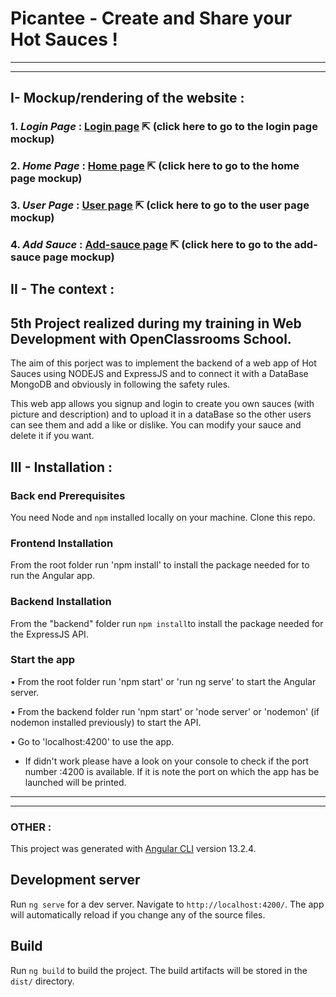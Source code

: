 # Picantee - Create and Share your Hot Sauces !

---

---

## I- Mockup/rendering of the website :

### 1. _Login Page_ : [Login page](./mockup/login-page.pdf) ⇱ (click here to go to the login page mockup)

### 2. _Home Page_ : [Home page](./mockup/home-page.pdf) ⇱ (click here to go to the home page mockup)

### 3. _User Page_ : [User page](./mockup/sauce-page.pdf) ⇱ (click here to go to the user page mockup)

### 4. _Add Sauce_ : [Add-sauce page](./mockup/add-sauce.pdf) ⇱ (click here to go to the add-sauce page mockup)

## II - The context :

## 5th Project realized during my training in Web Development with OpenClassrooms School.

The aim of this porject was to implement the backend of a web app of Hot Sauces using NODEJS and ExpressJS and to connect it with a DataBase MongoDB and obviously in following the safety rules.

This web app allows you signup and login to create you own sauces (with picture and description) and to upload it in a dataBase so the other users can see them and add a like or dislike. You can modify your sauce and delete it if you want.

## III - Installation :

### Back end Prerequisites

You need Node and `npm` installed locally on your machine.
Clone this repo.

### Frontend Installation

From the root folder run 'npm install' to install the package needed for to run the Angular app.

### Backend Installation

From the "backend" folder run `npm install`to install the package needed for the ExpressJS API.

### Start the app

• From the root folder run 'npm start' or 'run ng serve' to start the Angular server.

• From the backend folder run 'npm start' or 'node server' or 'nodemon' (if nodemon installed previously) to start the API.

• Go to 'localhost:4200' to use the app.

- If didn't work please have a look on your console to check if the port number :4200 is available. If it is note the port on which the app has be launched will be printed.

---

---

### OTHER :

This project was generated with [Angular CLI](https://github.com/angular/angular-cli) version 13.2.4.

## Development server

Run `ng serve` for a dev server. Navigate to `http://localhost:4200/`. The app will automatically reload if you change any of the source files.

## Build

Run `ng build` to build the project. The build artifacts will be stored in the `dist/` directory.
